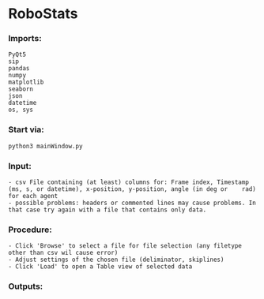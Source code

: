 # RoboStats

### Imports: 

    PyQt5
    sip
    pandas
    numpy
    matplotlib 
    seaborn
    json
    datetime
    os, sys
    
### Start via: 
    python3 mainWindow.py

### Input: 
    - csv File containing (at least) columns for: Frame index, Timestamp (ms, s, or datetime), x-position, y-position, angle (in deg or    rad) for each agent
    - possible problems: headers or commented lines may cause problems. In that case try again with a file that contains only data.
    
### Procedure: 
    - Click 'Browse' to select a file for file selection (any filetype other than csv wil cause error)
    - Adjust settings of the chosen file (deliminator, skiplines)
    - Click 'Load' to open a Table view of selected data
    
    
### Outputs: 
